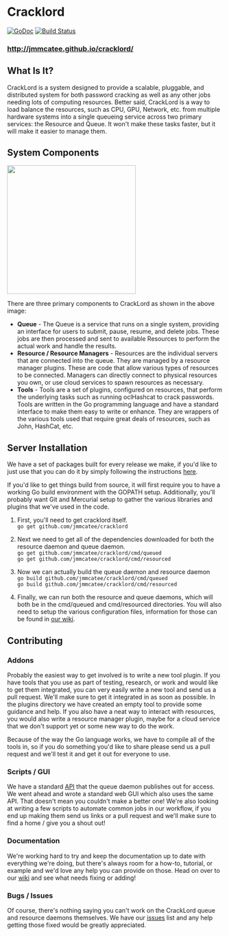 # Cracklord #
[![GoDoc](https://godoc.org/github.com/jmmcatee/cracklord?status.svg)](http://godoc.org/github.com/jmmcatee/cracklord)
[![Build Status](https://travis-ci.org/jmmcatee/cracklord.svg?branch=master)](https://travis-ci.org/jmmcatee/cracklord)

### http://jmmcatee.github.io/cracklord/ ###

## What Is It? ##

CrackLord is a system designed to provide a scalable, pluggable, and distributed system for both password cracking as well as any other jobs needing lots of computing resources. Better said, CrackLord is a way to load balance the resources, such as CPU, GPU, Network, etc. from multiple hardware systems into a single queueing service across two primary services: the Resource and Queue.  It won't make these tasks faster, but it will make it easier to manage them. 

## System Components ##
<img src="http://jmmcatee.github.io/cracklord/img/about.png" width=300/>

There are three primary components to CrackLord as shown in the above image: 
* **Queue** - The Queue is a service that runs on a single system, providing an interface for users to submit, pause, resume, and delete jobs. These jobs are then processed and sent to available Resources to perform the actual work and handle the results.
* **Resource / Resource Managers** - Resources are the individual servers that are connected into the queue.  They are managed by a resource manager plugins.  These are code that allow various types of resources to be connected.  Managers can directly connect to physical resources you own, or use cloud services to spawn resources as necessary. 
* **Tools** - Tools are a set of plugins, configured on resources, that perform the underlying tasks such as running oclHashcat to crack passwords. Tools are written in the Go programming language and have a standard interface to make them easy to write or enhance.  They are wrappers of the various tools used that require great deals of resources, such as John, HashCat, etc. 

## Server Installation ##

We have a set of packages built for every release we make, if you'd like to just use that you can do it by simply following the instructions [here](http://jmmcatee.github.io/cracklord/#install).

If you'd like to get things build from source, it will first require you to have a working Go build environment with the GOPATH setup.  Additionally, you'll probably want Git and Mercurial setup to gather the various libraries and plugins that we've used in the code.  

1. First, you'll need to get cracklord itself.    
  `go get github.com/jmmcatee/cracklord`   

2. Next we need to get all of the dependencies downloaded for both the resource daemon and queue daemon.    
  `go get github.com/jmmcatee/cracklord/cmd/queued`   
  `go get github.com/jmmcatee/cracklord/cmd/resourced`   

3. Now we can actually build the queue daemon and resource daemon   
  `go build github.com/jmmcatee/cracklord/cmd/queued`   
  `go build github.com/jmmcatee/cracklord/cmd/resourced`   

4. Finally, we can run both the resource and queue daemons, which will both be in the cmd/queued and cmd/resourced directories.  You will also need to setup the various configuration files, information for those can be found in [our wiki](https://github.com/jmmcatee/cracklord/wiki). 

## Contributing ##
### Addons ###
Probably the easiest way to get involved is to write a new tool plugin.  If you have tools that you use as part of testing, research, or work and would like to get them integrated, you can very easily write a new tool and send us a pull request.  We'll make sure to get it integrated in as soon as possible.  In the plugins directory we have created an empty tool to provide some guidance and help. If you also have a neat way to interact with resources, you would also write a resource manager plugin, maybe for a cloud service that we don't support yet or some new way to do the work.  

Because of the way the Go language works, we have to compile all of the tools in, so if you do something you'd like to share please send us a pull request and we'll test it and get it out for everyone to use. 

### Scripts / GUI ###
We have a standard [API](https://github.com/jmmcatee/cracklord/wiki/API) that the queue daemon publishes out for access.  We went ahead and wrote a standard web GUI which also uses the same API.  That doesn't mean you couldn't make a better one!  We're also looking at writing a few scripts to automate common jobs in our workflow, if you end up making them send us links or a pull request and we'll make sure to find a home / give you a shout out!

### Documentation ###
We're working hard to try and keep the documentation up to date with everything we're doing, but there's always room for a how-to, tutorial, or example and we'd love any help you can provide on those.  Head on over to our [wiki](https://github.com/jmmcatee/cracklord/wiki) and see what needs fixing or adding!

### Bugs / Issues ###
Of course, there's nothing saying you can't work on the CrackLord queue and resource daemons themselves.  We have our [issues](https://github.com/jmmcatee/cracklord/issues) list and any help getting those fixed would be greatly appreciated. 
